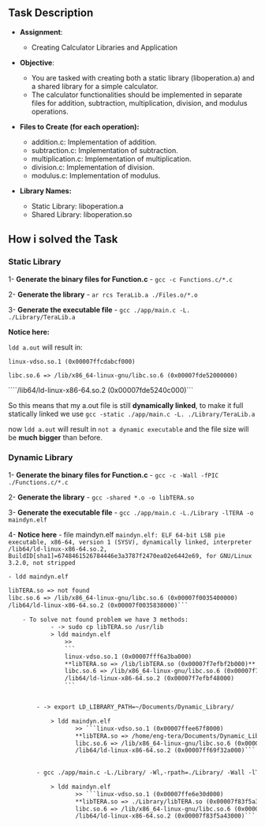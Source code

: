 ## Task Description

- **Assignment**: 
	- Creating Calculator Libraries and Application

- **Objective**: 
	- You are tasked with creating both a static library (liboperation.a) and a shared library for a simple calculator.
	- The calculator functionalities should be implemented in separate files for addition, subtraction, multiplication, division, and modulus operations.
	
- **Files to Create (for each operation):**
	- addition.c: Implementation of addition.
	- subtraction.c: Implementation of subtraction.
	- multiplication.c: Implementation of multiplication.
	- division.c: Implementation of division.
	- modulus.c: Implementation of modulus.
- **Library Names:**
	- Static Library: liboperation.a
	- Shared Library: liboperation.so


## How i solved the Task

### Static Library

1- **Generate the binary files for Function.c**
	- ```gcc -c Functions.c/*.c``` 

2- **Generate the library**
	- ```ar rcs TeraLib.a ./Files.o/*.o```
	
3- **Generate the executable file**
	- ```gcc ./app/main.c -L. ./Library/TeraLib.a```
	
**Notice here:**

 ```ldd a.out``` will result in:

 ```linux-vdso.so.1 (0x00007ffcdabcf000)```

 ```libc.so.6 => /lib/x86_64-linux-gnu/libc.so.6 (0x00007fde52000000)```

 ````/lib64/ld-linux-x86-64.so.2 (0x00007fde5240c000)```

So this means that my a.out file is still **dynamically linked**, to make it full statically linked we use ```gcc -static ./app/main.c -L. ./Library/TeraLib.a ```

now ```ldd a.out``` will result in ```not a dynamic executable``` and the file size will be **much bigger** than before.


### Dynamic Library

1- **Generate the binary files for Function.c**
	- ```gcc -c -Wall -fPIC ./Functions.c/*.c```

2- **Generate the library**	
	- ```gcc -shared *.o -o libTERA.so```

3- **Generate the executable file**
	- ```gcc ./app/main.c -L./Library -lTERA -o maindyn.elf```

4- **Notice here**
	- file maindyn.elf 
```maindyn.elf: ELF 64-bit LSB pie executable, x86-64, version 1 (SYSV), dynamically linked, interpreter /lib64/ld-linux-x86-64.so.2, BuildID[sha1]=6748461526784446e3a3787f2470ea02e6442e69, for GNU/Linux 3.2.0, not stripped```

	- ldd maindyn.elf 
```linux-vdso.so.1 (0x00007fff30f8f000)
libTERA.so => not found
libc.so.6 => /lib/x86_64-linux-gnu/libc.so.6 (0x00007f0035400000)
/lib64/ld-linux-x86-64.so.2 (0x00007f0035838000)```
       
	- To solve not found problem we have 3 methods:
     		- -> sudo cp libTERA.so /usr/lib
			> ldd maindyn.elf 
				>>
				```
				linux-vdso.so.1 (0x00007fff6a3ba000)
				**libTERA.so => /lib/libTERA.so (0x00007f7efbf2b000)**
				libc.so.6 => /lib/x86_64-linux-gnu/libc.so.6 (0x00007f7efbc00000)
				/lib64/ld-linux-x86-64.so.2 (0x00007f7efbf48000)
				```


		- -> export LD_LIBRARY_PATH=~/Documents/Dynamic_Library/

			> ldd maindyn.elf 
			       >> ```linux-vdso.so.1 (0x00007ffee67f8000)
			       **libTERA.so => /home/eng-tera/Documents/Dynamic_Library/libTERA.so (0x00007ff69f31e000)**
			       libc.so.6 => /lib/x86_64-linux-gnu/libc.so.6 (0x00007ff69f000000)
			       /lib64/ld-linux-x86-64.so.2 (0x00007ff69f32a000)```
       
       
		- gcc ./app/main.c -L./Library/ -Wl,-rpath=./Library/ -Wall -lTERA -o maindyn.elf

			> ldd maindyn.elf 
			       >> ```linux-vdso.so.1 (0x00007ffe6e30d000)
			       **libTERA.so => ./Library/libTERA.so (0x00007f83f5a37000)**
			       libc.so.6 => /lib/x86_64-linux-gnu/libc.so.6 (0x00007f83f5600000)
			       /lib64/ld-linux-x86-64.so.2 (0x00007f83f5a43000)```




